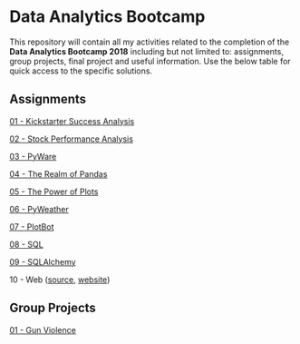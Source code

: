 # Data Analytics Bootcamp

This repository will contain all my activities related to the completion of the **Data Analytics Bootcamp 2018** including but not limited to: assignments, group projects, final project and useful information. Use the below table for quick access to the specific solutions.

## Assignments

[01 - Kickstarter Success Analysis](01%20-%20Kickstarter%20Success%20Analysis)

[02 - Stock Performance Analysis](02%20-%20Stock%20Performance%20Analysis)

[03 - PyWare](03%20-%20PyWare)

[04 - The Realm of Pandas](04%20-%20The%20Realm%20of%20Pandas)

[05 - The Power of Plots](05%20-%20The%20Power%20of%20Plots)

[06 - PyWeather](06%20-%20PyWeather)

[07 - PlotBot](https://github.com/Demarsch/twitter-sent-asys-bot)

[08 - SQL](08%20-%20SQL)

[09 - SQLAlchemy](09%20-%20SQLAlchemy)

10 - Web ([source](https://github.com/Demarsch/drug-trials), [website](https://demarsch.github.io/drug-trials/))

## Group Projects

[01 - Gun Violence](https://github.com/Demarsch/gun-violence)
